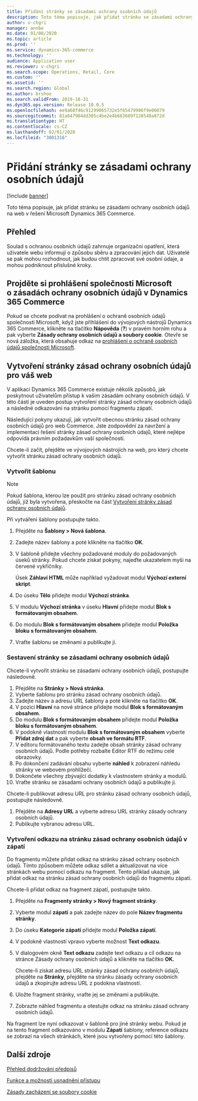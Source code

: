 ```yaml
---
title: Přidání stránky se zásadami ochrany osobních údajů
description: Toto téma popisuje, jak přidat stránku se zásadami ochrany osobních údajů na web v řešení Microsoft Dynamics 365 Commerce.
author: v-chgri
manager: annbe
ms.date: 01/08/2020
ms.topic: article
ms.prod: ''
ms.service: dynamics-365-commerce
ms.technology: ''
audience: Application user
ms.reviewer: v-chgri
ms.search.scope: Operations, Retail, Core
ms.custom: ''
ms.assetid: ''
ms.search.region: Global
ms.author: brshoo
ms.search.validFrom: 2019-10-31
ms.dyn365.ops.version: Release 10.0.5
ms.openlocfilehash: ee9a68f46c91299065732e5f65479906f9e06079
ms.sourcegitcommit: 81a647904dd305c4be2e4b683689f128548a872d
ms.translationtype: HT
ms.contentlocale: cs-CZ
ms.lasthandoff: 02/01/2020
ms.locfileid: "3001316"
---
```

# <a name="add-a-privacy-policy-page"></a>Přidání stránky se zásadami ochrany osobních údajů


[!include [banner](includes/banner.md)]

Toto téma popisuje, jak přidat stránku se zásadami ochrany osobních údajů na web v řešení Microsoft Dynamics 365 Commerce.

## <a name="overview"></a>Přehled

Soulad s ochranou osobních údajů zahrnuje organizační opatření, která uživatele webu informují o způsobu sběru a zpracování jejich dat. Uživatelé se pak mohou rozhodnout, jak budou chtít zpracovat své osobní údaje, a mohou podniknout příslušné kroky.

## <a name="review-the-microsoft-privacy-statement-in-dynamics-365-commerce"></a>Projděte si prohlášení společnosti Microsoft o zásadách ochrany osobních údajů v Dynamics 365 Commerce

Pokud se chcete podívat na prohlášení o ochraně osobních údajů společnosti Microsoft, když jste přihlášení do vývojových nástrojů Dynamics 365 Commerce, klikněte na tlačítko **Nápověda** (**?**) v pravém horním rohu a pak vyberte **Zásady ochrany osobních údajů a soubory cookie**. Otevře se nová záložka, která obsahuje odkaz na [prohlášení o ochraně osobních údajů společnosti Microsoft](https://privacy.microsoft.com/privacystatement).

## <a name="build-a-privacy-policy-page-for-your-site"></a>Vytvoření stránky zásad ochrany osobních údajů pro váš web

V aplikaci Dynamics 365 Commerce existuje několik způsobů, jak poskytnout uživatelům přístup k vašim zásadám ochrany osobních údajů. V této části je uveden postup vytvoření stránky zásad ochrany osobních údajů a následné odkazování na stránku pomocí fragmentu zápatí.

Následující pokyny ukazují, jak vytvořit obecnou stránku zásad ochrany osobních údajů pro web Commerce. Jste zodpovědní za navržení a implementaci řešení stránky zásad ochrany osobních údajů, které nejlépe odpovídá právním požadavkům vaší společnosti.

Chcete-li začít, přejděte ve vývojových nástrojích na web, pro který chcete vytvořit stránku zásad ochrany osobních údajů.

### <a name="create-a-template"></a>Vytvořit šablonu

> [!NOTE]
> Pokud šablona, kterou lze použít pro stránku zásad ochrany osobních údajů, již byla vytvořena, přeskočte na část [Vytvoření stránky zásad ochrany osobních údajů](#build-a-privacy-policy-page).

Při vytváření šablony postupujte takto.

1. Přejděte na **Šablony \> Nová šablona**.
1. Zadejte název šablony a poté klikněte na tlačítko **OK**.
1. V šabloně přidejte všechny požadované moduly do požadovaných úseků stránky. Pokud chcete získat pokyny, najeďte ukazatelem myši na červené vykřičníky.

    Úsek **Záhlaví HTML** může například vyžadovat modul **Výchozí externí skript**.

1. Do úseku **Tělo** přidejte modul **Výchozí stránka**.
1. V modulu **Výchozí stránka** v úseku **Hlavní** přidejte modul **Blok s formátovaným obsahem**.
1. Do modulu **Blok s formátovaným obsahem** přidejte modul **Položka bloku s formátovaným obsahem**.
1. Vraťte šablonu se změnami a publikujte ji.

### <a name="build-a-privacy-policy-page"></a>Sestavení stránky se zásadami ochrany osobních údajů

Chcete-li vytvořit stránku se zásadami ochrany osobních údajů, postupujte následovně.

1. Přejděte na **Stránky \> Nová stránka**.
1. Vyberte šablonu pro stránku zásad ochrany osobních údajů.
1. Zadejte název a adresu URL šablony a poté klikněte na tlačítko **OK**. 
1. V pozici **Hlavní** na nové stránce přidejte modul **Blok s formátovaným obsahem**.
1. Do modulu **Blok s formátovaným obsahem** přidejte modul **Položka bloku s formátovaným obsahem**.
1. V podokně vlastností modulu **Blok s formátovaným obsahem** vyberte **Přidat zdroj dat** a pak vyberte **obsah ve formátu RTF**.
1. V editoru formátovaného textu zadejte obsah stránky zásad ochrany osobních údajů. Podle potřeby rozbalte Editor RTF do režimu celé obrazovky.
1. Po dokončení zadávání obsahu vyberte **náhled** k zobrazení náhledu stránky ve webovém prohlížeči.
1. Dokončete všechny zbývající dodatky k vlastnostem stránky a modulů.
1. Vraťte stránku se zásadami ochrany osobních údajů a publikujte ji.

Chcete-li publikovat adresu URL pro stránku zásad ochrany osobních údajů, postupujte následovně.

1. Přejděte na **Adresy URL** a vyberte adresu URL stránky zásady ochrany osobních údajů.
1. Publikujte vybranou adresu URL.

### <a name="create-a-link-to-the-privacy-policy-page-in-a-footer"></a>Vytvoření odkazu na stránku zásad ochrany osobních údajů v zápatí

Do fragmentu můžete přidat odkaz na stránku zásad ochrany osobních údajů. Tímto způsobem můžete odkaz sdílet a aktualizovat na více stránkách webu pomocí odkazu na fragment. Tento příklad ukazuje, jak přidat odkaz na stránku zásad ochrany osobních údajů do fragmentu zápatí.

Chcete-li přidat odkaz na fragment zápatí, postupujte takto.

1. Přejděte na **Fragmenty stránky \> Nový fragment stránky**.
1. Vyberte modul **zápatí** a pak zadejte název do pole **Název fragmentu stránky**.
1. Do úseku **Kategorie zápatí** přidejte modul **Položka zápatí**.
1. V podokně vlastností vpravo vyberte možnost **Text odkazu**.
1. V dialogovém okně **Text odkazu** zadejte text odkazu a cíl odkazu na stránce Zásady ochrany osobních údajů a klikněte na tlačítko **OK.**

    Chcete-li získat adresu URL stránky zásad ochrany osobních údajů, přejděte na **Stránky**, přejděte na stránku zásady ochrany osobních údajů a zkopírujte adresu URL z podokna vlastností.

1. Uložte fragment stránky, vraťte jej se změnami a publikujte.
1. Zobrazte náhled fragmentu a otestujte odkaz na stránku zásad ochrany osobních údajů.

Na fragment lze nyní odkazovat v šabloně pro jiné stránky webu. Pokud je na tento fragment odkazováno v modulu **Zápatí** šablony, reference odkazu se zobrazí na všech stránkách, které jsou vytvořeny pomocí této šablony.

## <a name="additional-resources"></a>Další zdroje

[Přehled dodržování předpisů](compliance-overview.md)

[Funkce a možnosti usnadnění přístupu](accessibility.md)

[Zásady zacházení se soubory cookie](cookie-compliance.md)
